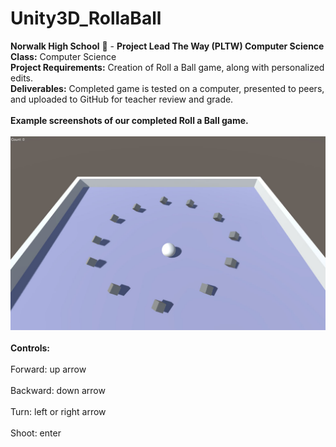 # Unity3D_RollaBall 
<b>Norwalk High School</b> :school: - <b>Project Lead The Way (PLTW) Computer Science</b><br>
<b>Class:</b> Computer Science<br>
<b>Project Requirements:</b> Creation of Roll a Ball game, along with personalized edits.<br>
<b>Deliverables:</b> Completed game is tested on a computer, presented to peers, and uploaded to GitHub for teacher review and grade.   
<br>
<b>Example screenshots of our completed Roll a Ball game.</b><br><br>
![Alt text](https://github.com/EvelynDestiny/Unity3D_RollaBall/blob/master/screenshots/Rollaball.jpg)
<br><br>
<b>Controls:</b><br><br>Forward: up arrow <br><br>Backward: down arrow <br><br>Turn: left or right arrow <br><br>Shoot: enter<br><br>
